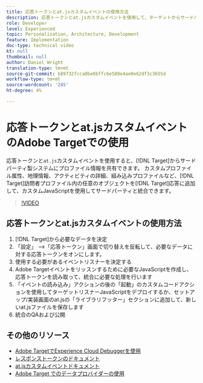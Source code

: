 ```yaml
---
title: 応答トークンとat.jsカスタムイベントの使用方法
description: 応答トークンとat.jsカスタムイベントを使用して、ターゲットからサードパーティ製システムにプロファイル情報を共有する方法を説明します。
role: Developer
level: Experienced
topic: Personalization, Architecture, Development
feature: Implementation
doc-type: technical video
kt: null
thumbnail: null
author: Daniel Wright
translation-type: tm+mt
source-git-commit: b89732fcca0be8bffc6e580e4ae0e62df3c3655d
workflow-type: tm+mt
source-wordcount: '245'
ht-degree: 4%

---
```



# 応答トークンとat.jsカスタムイベントのAdobe Targetでの使用

応答トークンと`at.js`カスタムイベントを使用すると、[!DNL Target]からサードパーティ製システムにプロファイル情報を共有できます。 カスタムプロファイル属性、地理情報、アクティビティの詳細、組み込みプロファイルなど、[!DNL Target]訪問者プロファイル内の任意のオブジェクトを[!DNL Target]応答に追加して、カスタムJavaScriptを使用してサードパーティと統合できます。

>[!VIDEO](https://video.tv.adobe.com/v/23253/?quality=12)

## 応答トークンとat.jsカスタムイベントの使用方法

1. [!DNL Target]から必要なデータを決定
1. 「設定」 —>「応答トークン」画面で切り替えを反転して、必要なデータに対する応答トークンをオンにします。
1. 使用する必要があるイベントリスナーを決定する
1. Adobe Targetイベントをリッスンするために必要なJavaScriptを作成し、応答トークンを読み取って、統合に必要な処理を行います
1. 「イベントの読み込み」アクションの後の「起動」のカスタムコードアクションを使用してターゲットリスナーJavaScriptをデプロイするか、セットアップ/実装画面のat.jsの「ライブラリフッター」セクションに追加して、新しいat.jsファイルを保存します
1. 統合のQAおよび公開

## その他のリソース

* [Adobe TargetでExperience Cloud Debuggerを使用](../troubleshooting/troubleshoot-with-the-experience-cloud-debugger.md)
* [レスポンストークンのドキュメント](https://docs.adobe.com/help/en/target/using/administer/response-tokens.html)
* [at.jsカスタムイベントドキュメント](https://docs.adobe.com/content/help/en/target/using/implement-target/client-side/functions-overview/atjs-custom-events.html)
* [Adobe Target でのデータプロバイダーの使用](use-data-providers-to-integrate-third-party-data.md)